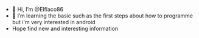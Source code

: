 - 👋 Hi, I’m @Elflaco86
- 🌱 I’m  learning the basic such as the first steps about how to programme but i'm very interested in android
- Hope find new and interesting information
